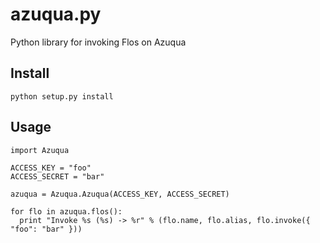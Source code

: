 azuqua.py
=========

Python library for invoking Flos on Azuqua

## Install

```
python setup.py install
```

## Usage

```
import Azuqua

ACCESS_KEY = "foo"
ACCESS_SECRET = "bar"

azuqua = Azuqua.Azuqua(ACCESS_KEY, ACCESS_SECRET)

for flo in azuqua.flos():
  print "Invoke %s (%s) -> %r" % (flo.name, flo.alias, flo.invoke({ "foo": "bar" }))

```